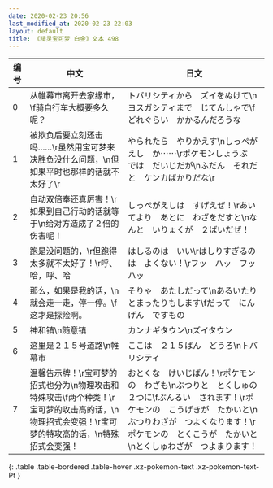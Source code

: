 ```yaml
---
date: 2020-02-23 20:56
last_modified_at: 2020-02-23 22:03
layout: default
title: 《精灵宝可梦 白金》文本 498
---
```

| 编号 | 中文 | 日文 |
| ---- | ---- | ---- |
| 0 | 从帷幕市离开去家缘市，\f骑自行车大概要多久呢？ | トバリシティから　ズイをぬけて\nヨスガシティまで　じてんしゃで\fどれぐらい　かかるんだろうな |
| 1 | 被欺负后要立刻还击吗……\r虽然用宝可梦来决胜负没什么问题，\n但如果平时也那样的话就不太好了\r | やられたら　やりかえす\nしっぺがえし　か⋯⋯\rポケモンしょうぶ　では　だいじだが\nふだん　それだと　ケンカばかりだな\r |
| 2 | 自动双倍奉还真厉害！\r如果到自己行动的话就等于\n给对方造成了２倍的伤害呢！ | しっぺがえしは　すげえぜ！\rあいてより　あとに　わざをだすと\nなんと　いりょくが　２ばいだぜ！ |
| 3 | 跑是没问题的，\r但跑得太多就不太好了！\r呼、哈，呼、哈 | はしるのは　いい\rはしりすぎるのは　よくない！\rフッ　ハッ　フッ　ハッ |
| 4 | 那么，如果是我的话，\n就会走一走，停一停。\f这才是探险啊。 | そりゃ　あたしだって\nあるいたり　とまったりもします\fだって　にんげん　ですもの |
| 5 | 神和镇\n随意镇 | カンナギタウン\nズイタウン |
| 6 | 这里是２１５号道路\n帷幕市 | ここは　２１５ばん　どうろ\nトバリシティ |
| 7 | 温馨告示牌！\r宝可梦的招式也分为\n物理攻击和特殊攻击\f两个种类！\r宝可梦的攻击高的话，\n物理招式会变强！\r宝可梦的特攻高的话，\n特殊招式会变强！ | おとくな　けいじばん！\rポケモンの　わざも\nぶつりと　とくしゅの　２つに\fぶんるい　されます！\rポケモンの　こうげきが　たかいと\nぶつりわざが　つよくなります！\rポケモンの　とくこうが　たかいと\nとくしゅわざが　つよまります！ |
{: .table .table-bordered .table-hover .xz-pokemon-text .xz-pokemon-text-Pt }